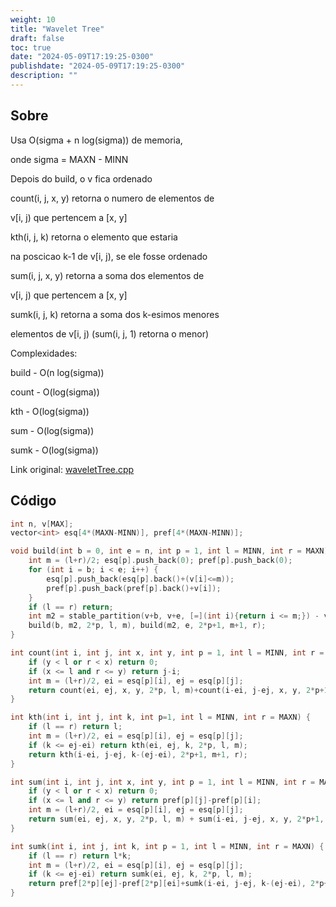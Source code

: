 ```yaml
---
weight: 10
title: "Wavelet Tree"
draft: false
toc: true
date: "2024-05-09T17:19:25-0300"
publishdate: "2024-05-09T17:19:25-0300"
description: ""
---
```


## Sobre
 Usa O(sigma + n log(sigma)) de memoria,

 onde sigma = MAXN - MINN

 Depois do build, o v fica ordenado

 count(i, j, x, y) retorna o numero de elementos de

 v[i, j) que pertencem a [x, y]

 kth(i, j, k) retorna o elemento que estaria

 na poscicao k-1 de v[i, j), se ele fosse ordenado

 sum(i, j, x, y) retorna a soma dos elementos de

 v[i, j) que pertencem a [x, y]

 sumk(i, j, k) retorna a soma dos k-esimos menores

 elementos de v[i, j) (sum(i, j, 1) retorna o menor)



 Complexidades:

 build - O(n log(sigma))

 count - O(log(sigma))

 kth   - O(log(sigma))

 sum   - O(log(sigma))

 sumk  - O(log(sigma))



Link original: [waveletTree.cpp](https://github.com/brunomaletta/Biblioteca/tree/master/Codigo/Estruturas/waveletTree.cpp)

## Código
```cpp
int n, v[MAX];
vector<int> esq[4*(MAXN-MINN)], pref[4*(MAXN-MINN)];

void build(int b = 0, int e = n, int p = 1, int l = MINN, int r = MAXN) {
	int m = (l+r)/2; esq[p].push_back(0); pref[p].push_back(0);
	for (int i = b; i < e; i++) {
		esq[p].push_back(esq[p].back()+(v[i]<=m));
		pref[p].push_back(pref[p].back()+v[i]);
	}
	if (l == r) return;
	int m2 = stable_partition(v+b, v+e, [=](int i){return i <= m;}) - v;
	build(b, m2, 2*p, l, m), build(m2, e, 2*p+1, m+1, r);
}

int count(int i, int j, int x, int y, int p = 1, int l = MINN, int r = MAXN) {
	if (y < l or r < x) return 0;
	if (x <= l and r <= y) return j-i;
	int m = (l+r)/2, ei = esq[p][i], ej = esq[p][j];
	return count(ei, ej, x, y, 2*p, l, m)+count(i-ei, j-ej, x, y, 2*p+1, m+1, r);
}

int kth(int i, int j, int k, int p=1, int l = MINN, int r = MAXN) {
	if (l == r) return l;
	int m = (l+r)/2, ei = esq[p][i], ej = esq[p][j];
	if (k <= ej-ei) return kth(ei, ej, k, 2*p, l, m);
	return kth(i-ei, j-ej, k-(ej-ei), 2*p+1, m+1, r);
}

int sum(int i, int j, int x, int y, int p = 1, int l = MINN, int r = MAXN) {
	if (y < l or r < x) return 0;
	if (x <= l and r <= y) return pref[p][j]-pref[p][i];
	int m = (l+r)/2, ei = esq[p][i], ej = esq[p][j];
	return sum(ei, ej, x, y, 2*p, l, m) + sum(i-ei, j-ej, x, y, 2*p+1, m+1, r);
}

int sumk(int i, int j, int k, int p = 1, int l = MINN, int r = MAXN) {
	if (l == r) return l*k;
	int m = (l+r)/2, ei = esq[p][i], ej = esq[p][j];
	if (k <= ej-ei) return sumk(ei, ej, k, 2*p, l, m);
	return pref[2*p][ej]-pref[2*p][ei]+sumk(i-ei, j-ej, k-(ej-ei), 2*p+1, m+1, r);
}
```

